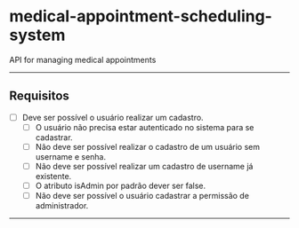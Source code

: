 # medical-appointment-scheduling-system
API for managing medical appointments

---

## **Requisitos**

- [ ] Deve ser possível o usuário realizar um cadastro.
  - [ ] O usuário não precisa estar autenticado no sistema para se cadastrar.
  - [ ] Não deve ser possível realizar o cadastro de um usuário sem username e senha.
  - [ ] Não deve ser possível realizar um cadastro de username já existente.
  - [ ] O atributo isAdmin por padrão dever ser false.
  - [ ] Não deve ser possível o usuário cadastrar a permissão de administrador.

---
